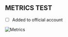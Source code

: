 ## METRICS TEST

- [ ] Added to official account

![Metrics](https://metrics.lecoq.io/gitfromschool?template=classic&base=header%2C%20activity%2C%20community%2C%20repositories%2C%20metadata&base.indepth=false&base.hireable=false&base.skip=false&config.timezone=Asia%2FCalcutta)
